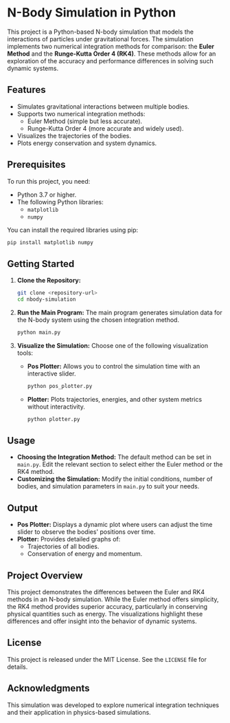 
# N-Body Simulation in Python

This project is a Python-based N-body simulation that models the interactions of particles under gravitational forces. The simulation implements two numerical integration methods for comparison: the **Euler Method** and the **Runge-Kutta Order 4 (RK4)**. These methods allow for an exploration of the accuracy and performance differences in solving such dynamic systems.

## Features

- Simulates gravitational interactions between multiple bodies.
- Supports two numerical integration methods:
  - Euler Method (simple but less accurate).
  - Runge-Kutta Order 4 (more accurate and widely used).
- Visualizes the trajectories of the bodies.
- Plots energy conservation and system dynamics.

## Prerequisites

To run this project, you need:
- Python 3.7 or higher.
- The following Python libraries:
  - `matplotlib`
  - `numpy`

You can install the required libraries using pip:
```bash
pip install matplotlib numpy
```

## Getting Started

1. **Clone the Repository:**
   ```bash
   git clone <repository-url>
   cd nbody-simulation
   ```

2. **Run the Main Program:**
   The main program generates simulation data for the N-body system using the chosen integration method.
   ```bash
   python main.py
   ```

3. **Visualize the Simulation:**
   Choose one of the following visualization tools:
   - **Pos Plotter:** Allows you to control the simulation time with an interactive slider.
     ```bash
     python pos_plotter.py
     ```
   - **Plotter:** Plots trajectories, energies, and other system metrics without interactivity.
     ```bash
     python plotter.py
     ```

## Usage

- **Choosing the Integration Method:** The default method can be set in `main.py`. Edit the relevant section to select either the Euler method or the RK4 method.
- **Customizing the Simulation:** Modify the initial conditions, number of bodies, and simulation parameters in `main.py` to suit your needs.

## Output

- **Pos Plotter:** Displays a dynamic plot where users can adjust the time slider to observe the bodies' positions over time.
- **Plotter:** Provides detailed graphs of:
  - Trajectories of all bodies.
  - Conservation of energy and momentum.

## Project Overview

This project demonstrates the differences between the Euler and RK4 methods in an N-body simulation. While the Euler method offers simplicity, the RK4 method provides superior accuracy, particularly in conserving physical quantities such as energy. The visualizations highlight these differences and offer insight into the behavior of dynamic systems.

## License

This project is released under the MIT License. See the `LICENSE` file for details.

## Acknowledgments

This simulation was developed to explore numerical integration techniques and their application in physics-based simulations.
